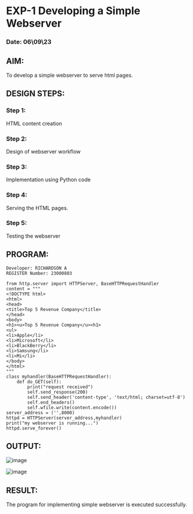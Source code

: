 # EXP-1 Developing a Simple Webserver
### Date: 06\09\23
## AIM:
To develop a simple webserver to serve html pages.

## DESIGN STEPS:
### Step 1: 
HTML content creation
### Step 2:
Design of webserver workflow
### Step 3:
Implementation using Python code
### Step 4:
Serving the HTML pages.
### Step 5:
Testing the webserver

## PROGRAM:
```
Developer: RICHARDSON A
REGISTER Number: 23000803

from http.server import HTTPServer, BaseHTTPRequestHandler
content = """
<!DOCTYPE html>
<html>
<head>
<title>Top 5 Revenue Company</title>
</head>
<body>
<h1><u>Top 5 Revenue Company</u><h1>
<ul>
<li>Apple</li>
<li>Microsoft</li>
<li>BlackBerry</li>
<li>Samsung</li>
<li>Mi</li>
</body>
</html>
"""
class myhandler(BaseHTTPRequestHandler):
    def do_GET(self):
        print("request received")
        self.send_response(200)
        self.send_header('content-type', 'text/html; charset=utf-8')
        self.end_headers()
        self.wfile.write(content.encode())
server_address = ('',8000)
httpd = HTTPServer(server_address,myhandler)
print("my webserver is running...")
httpd.serve_forever()

```


## OUTPUT:

![image](https://github.com/Richard01072002/simplewebserver/assets/141472248/cb4a9ec1-b0bc-416d-8332-41669f683fa3)


![image](https://github.com/Richard01072002/simplewebserver/assets/141472248/4142cea8-6fb9-49d9-ba59-341ff04fdde0)


## RESULT:
The program for implementing simple webserver is executed successfully.
